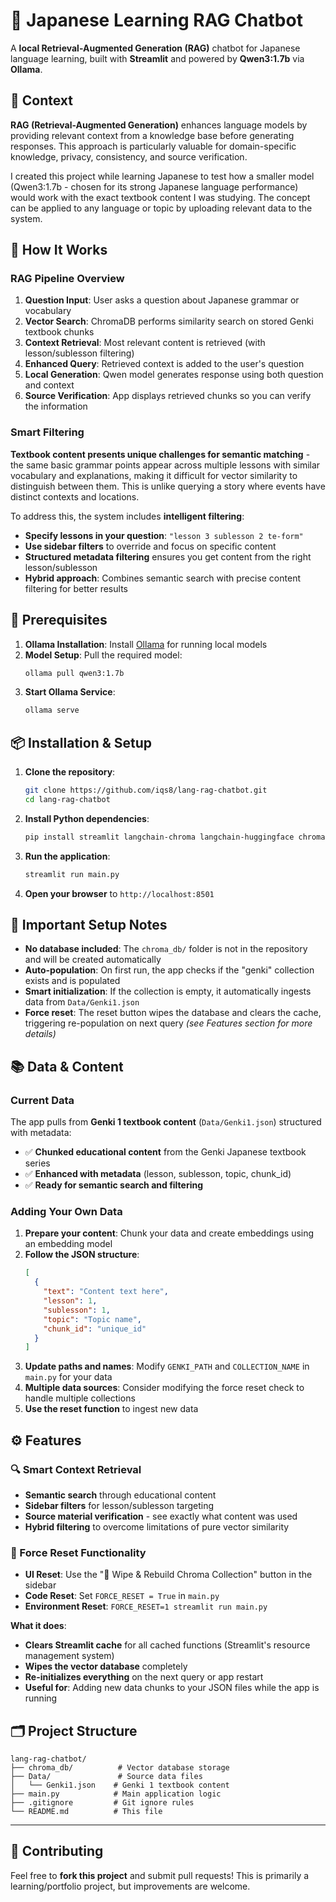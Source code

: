 # 🤖 Japanese Learning RAG Chatbot

A **local Retrieval-Augmented Generation (RAG)** chatbot for Japanese language learning, built with **Streamlit** and powered by **Qwen3:1.7b** via **Ollama**.

## 🧠 Context

**RAG (Retrieval-Augmented Generation)** enhances language models by providing relevant context from a knowledge base before generating responses. This approach is particularly valuable for domain-specific knowledge, privacy, consistency, and source verification.

I created this project while learning Japanese to test how a smaller model (Qwen3:1.7b - chosen for its strong Japanese language performance) would work with the exact textbook content I was studying. The concept can be applied to any language or topic by uploading relevant data to the system.

## 🔧 How It Works

### RAG Pipeline Overview
1. **Question Input**: User asks a question about Japanese grammar or vocabulary
2. **Vector Search**: ChromaDB performs similarity search on stored Genki textbook chunks
3. **Context Retrieval**: Most relevant content is retrieved (with lesson/sublesson filtering)
4. **Enhanced Query**: Retrieved context is added to the user's question
5. **Local Generation**: Qwen model generates response using both question and context
6. **Source Verification**: App displays retrieved chunks so you can verify the information



### Smart Filtering
**Textbook content presents unique challenges for semantic matching** - the same basic grammar points appear across multiple lessons with similar vocabulary and explanations, making it difficult for vector similarity to distinguish between them. This is unlike querying a story where events have distinct contexts and locations.

To address this, the system includes **intelligent filtering**:

- **Specify lessons in your question**: `"lesson 3 sublesson 2 te-form"`
- **Use sidebar filters** to override and focus on specific content  
- **Structured metadata filtering** ensures you get content from the right lesson/sublesson
- **Hybrid approach**: Combines semantic search with precise content filtering for better results

## 🚀 Prerequisites

1. **Ollama Installation**: Install [Ollama](https://ollama.ai/) for running local models
2. **Model Setup**: Pull the required model:
   ```bash
   ollama pull qwen3:1.7b
   ```
3. **Start Ollama Service**:
   ```bash
   ollama serve
   ```

## 📦 Installation & Setup

1. **Clone the repository**:
   ```bash
   git clone https://github.com/iqs8/lang-rag-chatbot.git
   cd lang-rag-chatbot
   ```

2. **Install Python dependencies**:
   ```bash
   pip install streamlit langchain-chroma langchain-huggingface chromadb ollama pathlib
   ```

3. **Run the application**:
   ```bash
   streamlit run main.py
   ```

4. **Open your browser** to `http://localhost:8501`

## 🔧 Important Setup Notes

- **No database included**: The `chroma_db/` folder is not in the repository and will be created automatically
- **Auto-population**: On first run, the app checks if the "genki" collection exists and is populated
- **Smart initialization**: If the collection is empty, it automatically ingests data from `Data/Genki1.json`
- **Force reset**: The reset button wipes the database and clears the cache, triggering re-population on next query *(see Features section for more details)*

## 📚 Data & Content

### Current Data
The app pulls from **Genki 1 textbook content** (`Data/Genki1.json`) structured with metadata:
- ✅ **Chunked educational content** from the Genki Japanese textbook series
- ✅ **Enhanced with metadata** (lesson, sublesson, topic, chunk_id)
- ✅ **Ready for semantic search and filtering**

### Adding Your Own Data
1. **Prepare your content**: Chunk your data and create embeddings using an embedding model
2. **Follow the JSON structure**:
   ```json
   [
     {
       "text": "Content text here",
       "lesson": 1,
       "sublesson": 1,
       "topic": "Topic name",
       "chunk_id": "unique_id"
     }
   ]
   ```
3. **Update paths and names**: Modify `GENKI_PATH` and `COLLECTION_NAME` in `main.py` for your data
4. **Multiple data sources**: Consider modifying the force reset check to handle multiple collections
5. **Use the reset function** to ingest new data

## ⚙️ Features

### 🔍 Smart Context Retrieval
- **Semantic search** through educational content
- **Sidebar filters** for lesson/sublesson targeting
- **Source material verification** - see exactly what content was used
- **Hybrid filtering** to overcome limitations of pure vector similarity

### 🔄 Force Reset Functionality
- **UI Reset**: Use the "🧹 Wipe & Rebuild Chroma Collection" button in the sidebar
- **Code Reset**: Set `FORCE_RESET = True` in `main.py`  
- **Environment Reset**: `FORCE_RESET=1 streamlit run main.py`

**What it does**: 
- **Clears Streamlit cache** for all cached functions (Streamlit's resource management system)
- **Wipes the vector database** completely
- **Re-initializes everything** on the next query or app restart
- **Useful for**: Adding new data chunks to your JSON files while the app is running

## 🗂️ Project Structure

```
lang-rag-chatbot/
├── chroma_db/          # Vector database storage
├── Data/               # Source data files
│   └── Genki1.json    # Genki 1 textbook content
├── main.py            # Main application logic
├── .gitignore         # Git ignore rules
└── README.md          # This file
```


---

## 🤝 Contributing

Feel free to **fork this project** and submit pull requests! This is primarily a learning/portfolio project, but improvements are welcome.
